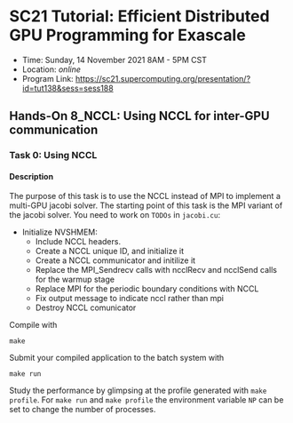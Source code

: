 # SC21 Tutorial: Efficient Distributed GPU Programming for Exascale

-   Time: Sunday, 14 November 2021 8AM - 5PM CST
-   Location: *online*
-   Program Link: https://sc21.supercomputing.org/presentation/?id=tut138&sess=sess188


## Hands-On 8\_NCCL: Using NCCL for inter-GPU communication

### Task 0: Using NCCL

#### Description

The purpose of this task is to use the NCCL instead of MPI to implement a multi-GPU jacobi solver. The starting point of this task is the MPI variant of the jacobi solver. You need to work on `TODOs` in `jacobi.cu`:

- Initialize NVSHMEM:
  - Include NCCL headers.
  - Create a NCCL unique ID, and initialize it
  - Create a NCCL communicator and initilize it
  - Replace the MPI\_Sendrecv calls with ncclRecv and ncclSend calls for the warmup stage
  - Replace MPI for the periodic boundary conditions with NCCL 
  - Fix output message to indicate nccl rather than mpi
  - Destroy NCCL comunicator

Compile with

``` {.bash}
make
```

Submit your compiled application to the batch system with

``` {.bash}
make run
```

Study the performance by glimpsing at the profile generated with
`make profile`. For `make run` and `make profile` the environment variable `NP` can be set to change the number of processes.

